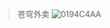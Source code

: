 > 苍穹外卖 ![0194C4AA](https://github.com/user-attachments/assets/ef1e849a-5578-40b6-b430-442c5a045f18)

